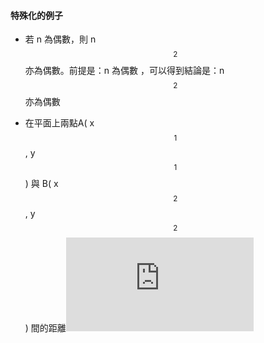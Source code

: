 #### 特殊化的例子

* 若 n 為偶數，則 n$$^{2}$$亦為偶數。前提是：n 為偶數 ，可以得到結論是：n$$^{2}$$亦為偶數

* 在平面上兩點A\( x$$_{1}$$ , y$$_{1}$$\)  與   B\( x$$_{2}$$ , y$$_{2} $$\)    間的距離![](https://latex.codecogs.com/png.latex?%5Coverline%7BAB%7D%3D%5Csqrt%7B%28x_%7B2%7D-x_%7B1%7D%29%5E2&plus;%28y%5E%7B_2%7D-y_%7B1%7D%29%5E2%7D)



